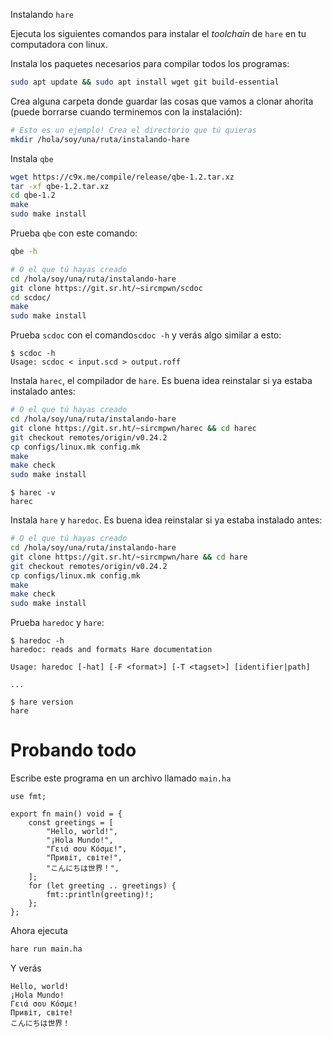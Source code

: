  Instalando `hare`

Ejecuta los siguientes comandos para instalar el *toolchain* de `hare` en tu computadora con linux.

Instala los paquetes necesarios para compilar todos los programas:
```sh
sudo apt update && sudo apt install wget git build-essential
```

Crea alguna carpeta donde guardar las cosas que vamos a clonar ahorita (puede borrarse cuando terminemos con la instalación):

```sh
# Esto es un ejemplo! Crea el directorio que tú quieras
mkdir /hola/soy/una/ruta/instalando-hare
```

Instala `qbe`

```sh
wget https://c9x.me/compile/release/qbe-1.2.tar.xz
tar -xf qbe-1.2.tar.xz
cd qbe-1.2
make
sudo make install
```

Prueba `qbe` con este comando:

```sh
qbe -h
```

```sh
# O el que tú hayas creado
cd /hola/soy/una/ruta/instalando-hare
git clone https://git.sr.ht/~sircmpwn/scdoc
cd scdoc/
make
sudo make install
```

Prueba `scdoc` con el comando`scdoc -h` y verás algo similar a esto:

```
$ scdoc -h
Usage: scdoc < input.scd > output.roff
```

Instala `harec`, el compilador de `hare`. Es buena idea reinstalar si ya estaba instalado antes:

```sh
# O el que tú hayas creado
cd /hola/soy/una/ruta/instalando-hare
git clone https://git.sr.ht/~sircmpwn/harec && cd harec
git checkout remotes/origin/v0.24.2
cp configs/linux.mk config.mk
make
make check
sudo make install
```

```
$ harec -v
harec
```

Instala `hare` y `haredoc`.  Es buena idea reinstalar si ya estaba instalado antes:

```sh
# O el que tú hayas creado
cd /hola/soy/una/ruta/instalando-hare
git clone https://git.sr.ht/~sircmpwn/hare && cd hare
git checkout remotes/origin/v0.24.2
cp configs/linux.mk config.mk
make
make check
sudo make install
```

Prueba `haredoc` y `hare`:

```
$ haredoc -h
haredoc: reads and formats Hare documentation

Usage: haredoc [-hat] [-F <format>] [-T <tagset>] [identifier|path]

...
```

```
$ hare version
hare
```

# Probando todo

Escribe este programa en un archivo llamado `main.ha`

```hare
use fmt;

export fn main() void = {
	const greetings = [
		"Hello, world!",
		"¡Hola Mundo!",
		"Γειά σου Κόσμε!",
		"Привіт, світе!",
		"こんにちは世界！",
	];
	for (let greeting .. greetings) {
		fmt::println(greeting)!;
	};
};
```

Ahora ejecuta

```sh
hare run main.ha
```

Y verás

```
Hello, world!
¡Hola Mundo!
Γειά σου Κόσμε!
Привіт, світе!
こんにちは世界！
```
